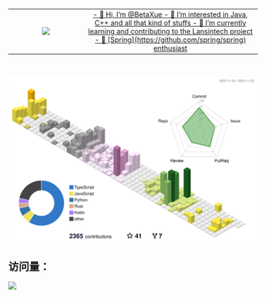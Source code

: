 <!---
BetaXue/BetaXue is a ✨ special ✨ repository because its `README.md` (this file) appears on your GitHub profile.
You can click the Preview link to take a look at your changes.
--->

<a align="center" href="https://github.com/betaxue">
  <table>
      <tr>
          <td width="30%">
              <img width="50%" align="top" src="https://github-readme-stats-one-mu-82.vercel.app/api/top-langs/?username=betaxue&layout=compact&langs_count=8">
          </td>
          <td width="70%">
              - 👋 Hi, I’m @BetaXue
              - 👀 I’m interested in Java, C++ and all that kind of stuffs
              - 🌱 I’m currently learning and contributing to the Lansintech project
              - 🚀 [Spring](https://github.com/spring/spring) enthusiast
          </td>
      </tr>
  </table>
</a>

<br>

![](profile-3d-contrib/profile-season-animate.svg)

## 访问量： 
![](https://profile-counter.glitch.me/cgqaq/count.svg)
